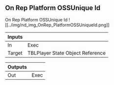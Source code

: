 ## On Rep Platform OSSUnique Id
On Rep Platform OSSUnique Id
![[../img/nd_img_OnRep_PlatformOSSUniqueId.png]]

|Inputs||
|--|--|
| In | Exec |
| Target | TBLPlayer State Object Reference |

|Outputs||
|--|--|
| Out | Exec |

